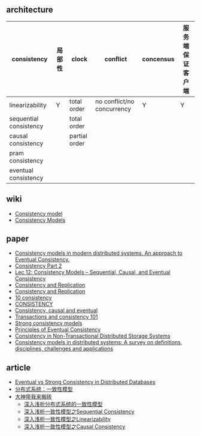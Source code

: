 ## architecture

|consistency|局部性|clock|conflict|concensus|服务端保证客户端|
|-|-|-|-|-|-|
|linearizability|Y|total order|no conflict/no concurrency|Y|Y|
|sequential consistency||total order||||
|causal consistency||partial order||||
|pram consistency||||||
|eventual consistency||||||

## wiki

- [Consistency model](https://en.wikipedia.org/wiki/Consistency_model)
- [Consistency Models](https://jepsen.io/consistency)

## paper

- [Consistency models in modern distributed systems. An approach to Eventual Consistency.](https://riunet.upv.es/bitstream/handle/10251/54786/TFMLeticiaPascual.pdf)
- [Consistency Part 2](http://www.cs.iit.edu/~iraicu/teaching/CS550-S11/lecture16.pdf)
- [Lec 12: Consistency Models – Sequential, Causal, and Eventual Consistency](https://www.cs.columbia.edu/~du/ds/assets/lectures/lecture12.pdf)
- [Consistency and Replication](https://www.cs.ucr.edu/~nael/cs202/lectures/lec15.pdf)
- [Consistency and Replication](http://csis.pace.edu/~marchese/CS865/Lectures/Chap7/Chapter7fin.htm)
- [10 consistency](http://www.cs.cmu.edu/~srini/15-446/S09/lectures/10-consistency.pdf)
- [CONSISTENCY](http://www.cs.cornell.edu/courses/cs5414/2017fa/notes/week12.pdf)
- [Consistency, causal and eventual](https://sergeiturukin.com/2017/06/29/eventual-consistency.html)
- [Transactions and consistency 101](https://sergeiturukin.com/2017/06/14/transactions-consistency.html)
- [Strong consistency models](https://aphyr.com/posts/313-strong-consistency-models)
- [Principles of Eventual Consistency](https://www.microsoft.com/en-us/research/publication/principles-of-eventual-consistency/)
- [Consistency in Non-Transactional Distributed Storage Systems](https://arxiv.org/abs/1512.00168)
- [Consistency models in distributed systems: A survey on definitions, disciplines, challenges and applications](https://arxiv.org/pdf/1902.03305.pdf)

## article

- [Eventual vs Strong Consistency in Distributed Databases](https://hackernoon.com/eventual-vs-strong-consistency-in-distributed-databases-282fdad37cf7)
- [分布式系统：一致性模型](https://zhuanlan.zhihu.com/p/59119088)
- [大神带我来搬砖](https://zhuanlan.zhihu.com/notFound)
  - [深入浅析分布式系统的一致性模型](https://zhuanlan.zhihu.com/p/66991710)
  - [深入浅析一致性模型之Sequential Consistency](https://zhuanlan.zhihu.com/p/67739048)
  - [深入浅析一致性模型之Linearizability](https://zhuanlan.zhihu.com/p/68736604)
  - [深入浅析一致性模型之Causal Consistency](https://zhuanlan.zhihu.com/p/71913226)
